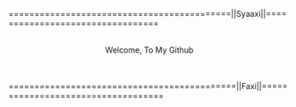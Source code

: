 ===========================================||Syaaxi||=================================
<br>
<br>
<p align="center" color="Green">Welcome, To My Github</p>
<br>
<br>
============================================||Faxi||===================================
